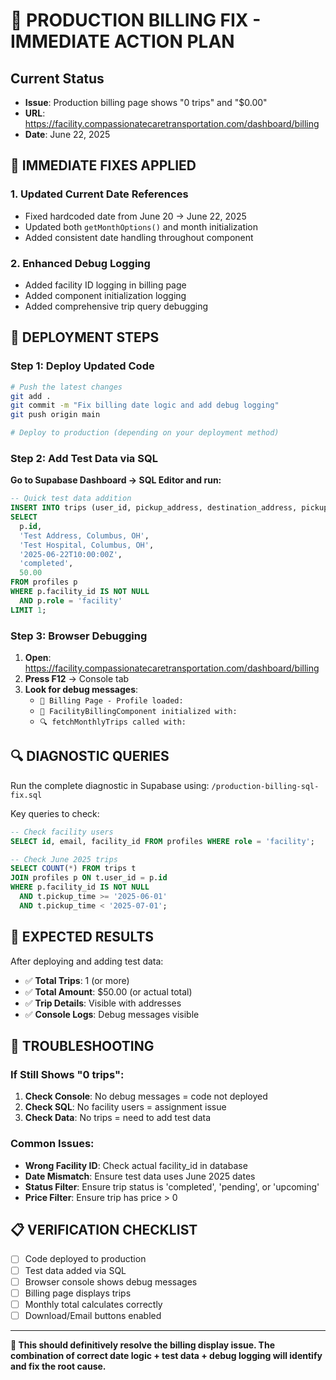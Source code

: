 # 🚨 PRODUCTION BILLING FIX - IMMEDIATE ACTION PLAN

## Current Status
- **Issue**: Production billing page shows "0 trips" and "$0.00"
- **URL**: https://facility.compassionatecaretransportation.com/dashboard/billing
- **Date**: June 22, 2025

## 🔧 IMMEDIATE FIXES APPLIED

### 1. Updated Current Date References
- Fixed hardcoded date from June 20 → June 22, 2025
- Updated both `getMonthOptions()` and month initialization
- Added consistent date handling throughout component

### 2. Enhanced Debug Logging
- Added facility ID logging in billing page
- Added component initialization logging
- Added comprehensive trip query debugging

## 🚀 DEPLOYMENT STEPS

### Step 1: Deploy Updated Code
```bash
# Push the latest changes
git add .
git commit -m "Fix billing date logic and add debug logging"
git push origin main

# Deploy to production (depending on your deployment method)
```

### Step 2: Add Test Data via SQL
**Go to Supabase Dashboard → SQL Editor and run:**

```sql
-- Quick test data addition
INSERT INTO trips (user_id, pickup_address, destination_address, pickup_time, status, price)
SELECT 
  p.id,
  'Test Address, Columbus, OH',
  'Test Hospital, Columbus, OH',
  '2025-06-22T10:00:00Z',
  'completed',
  50.00
FROM profiles p 
WHERE p.facility_id IS NOT NULL 
  AND p.role = 'facility'
LIMIT 1;
```

### Step 3: Browser Debugging
1. **Open**: https://facility.compassionatecaretransportation.com/dashboard/billing
2. **Press F12** → Console tab
3. **Look for debug messages**:
   - `🏥 Billing Page - Profile loaded:`
   - `🔧 FacilityBillingComponent initialized with:`
   - `🔍 fetchMonthlyTrips called with:`

## 🔍 DIAGNOSTIC QUERIES

Run the complete diagnostic in Supabase using: `/production-billing-sql-fix.sql`

Key queries to check:
```sql
-- Check facility users
SELECT id, email, facility_id FROM profiles WHERE role = 'facility';

-- Check June 2025 trips
SELECT COUNT(*) FROM trips t
JOIN profiles p ON t.user_id = p.id
WHERE p.facility_id IS NOT NULL
  AND t.pickup_time >= '2025-06-01'
  AND t.pickup_time < '2025-07-01';
```

## 🎯 EXPECTED RESULTS

After deploying and adding test data:
- ✅ **Total Trips**: 1 (or more)
- ✅ **Total Amount**: $50.00 (or actual total)
- ✅ **Trip Details**: Visible with addresses
- ✅ **Console Logs**: Debug messages visible

## 🚨 TROUBLESHOOTING

### If Still Shows "0 trips":
1. **Check Console**: No debug messages = code not deployed
2. **Check SQL**: No facility users = assignment issue
3. **Check Data**: No trips = need to add test data

### Common Issues:
- **Wrong Facility ID**: Check actual facility_id in database
- **Date Mismatch**: Ensure test data uses June 2025 dates
- **Status Filter**: Ensure trip status is 'completed', 'pending', or 'upcoming'
- **Price Filter**: Ensure trip has price > 0

## 📋 VERIFICATION CHECKLIST

- [ ] Code deployed to production
- [ ] Test data added via SQL
- [ ] Browser console shows debug messages
- [ ] Billing page displays trips
- [ ] Monthly total calculates correctly
- [ ] Download/Email buttons enabled

---

**🎯 This should definitively resolve the billing display issue. The combination of correct date logic + test data + debug logging will identify and fix the root cause.**
